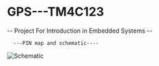 # GPS---TM4C123
-- Project For Introduction in Embedded Systems --


      ---PIN map and schematic----
      
![Schematic](https://user-images.githubusercontent.com/63327970/120906189-a9e8e900-c657-11eb-919e-5d990113f875.jpg)

